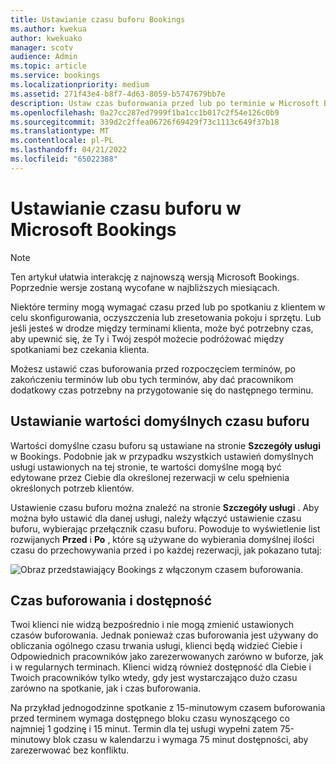 ```yaml
---
title: Ustawianie czasu buforu Bookings
ms.author: kwekua
author: kwekuako
manager: scotv
audience: Admin
ms.topic: article
ms.service: bookings
ms.localizationpriority: medium
ms.assetid: 271f43e4-b8f7-4d63-8059-b5747679bb7e
description: Ustaw czas buforowania przed lub po terminie w Microsoft Bookings, aby dać czas na czyszczenie lub resetowanie sprzętu.
ms.openlocfilehash: 0a27cc287ed7999f1ba1cc1b017c2f54e126c0b9
ms.sourcegitcommit: 339d2c2ffea06726f69429f73c1113c649f37b18
ms.translationtype: MT
ms.contentlocale: pl-PL
ms.lasthandoff: 04/21/2022
ms.locfileid: "65022388"
---
```

# <a name="set-buffer-time-in-microsoft-bookings"></a>Ustawianie czasu buforu w Microsoft Bookings

> [!NOTE]
> Ten artykuł ułatwia interakcję z najnowszą wersją Microsoft Bookings. Poprzednie wersje zostaną wycofane w najbliższych miesiącach.

Niektóre terminy mogą wymagać czasu przed lub po spotkaniu z klientem w celu skonfigurowania, oczyszczenia lub zresetowania pokoju i sprzętu. Lub jeśli jesteś w drodze między terminami klienta, może być potrzebny czas, aby upewnić się, że Ty i Twój zespół możecie podróżować między spotkaniami bez czekania klienta.

Możesz ustawić czas buforowania przed rozpoczęciem terminów, po zakończeniu terminów lub obu tych terminów, aby dać pracownikom dodatkowy czas potrzebny na przygotowanie się do następnego terminu.

## <a name="set-buffer-time-defaults"></a>Ustawianie wartości domyślnych czasu buforu

Wartości domyślne czasu buforu są ustawiane na stronie **Szczegóły usługi** w Bookings. Podobnie jak w przypadku wszystkich ustawień domyślnych usługi ustawionych na tej stronie, te wartości domyślne mogą być edytowane przez Ciebie dla określonej rezerwacji w celu spełnienia określonych potrzeb klientów.

Ustawienie czasu buforu można znaleźć na stronie **Szczegóły usługi** . Aby można było ustawić dla danej usługi, należy włączyć ustawienie czasu buforu, wybierając przełącznik czasu buforu. Powoduje to wyświetlenie list rozwijanych **Przed** i **Po** , które są używane do wybierania domyślnej ilości czasu do przechowywania przed i po każdej rezerwacji, jak pokazano tutaj:

   ![Obraz przedstawiający Bookings z włączonym czasem buforowania.](../media/bookings-buffertime.png)

<!--## Buffer time and appointment timing

To avoid confusion about when customers expect to meet with you, Bookings shows buffer time and actual appointment time (the time your customers expect to meet with you) on your calendar, and in email confirmations and reminders to relevant staff. For example, below is what you’d see in Bookings for an appointment with a customer that includes 15 minutes of pre-appointment buffer time.

Note that the event itself (on the left in the image below) shows lighter shading for the buffer time and darker shading for the actual customer appointment. The appointment call-out (which is opened when you select the event) specifically states that the appointment is from 9:00AM to 10:00AM with Katie Jordan and includes 15 minutes of buffer time before the appointment and 0 minutes after the appointment. Confirmations and reminders to staff similarly reference specific buffer and appointment time while the customer would only get confirmations and reminders that reference a 9:00AM to 10:00AM appointment time.

   ![Image of Bookings appointment call-out with buffer time showing.](../media/bookings-buffertime-callout.png)
-->

## <a name="buffer-time-and-availability"></a>Czas buforowania i dostępność

Twoi klienci nie widzą bezpośrednio i nie mogą zmienić ustawionych czasów buforowania. Jednak ponieważ czas buforowania jest używany do obliczania ogólnego czasu trwania usługi, klienci będą widzieć Ciebie i Odpowiednich pracowników jako zarezerwowanych zarówno w buforze, jak i w regularnych terminach. Klienci widzą również dostępność dla Ciebie i Twoich pracowników tylko wtedy, gdy jest wystarczająco dużo czasu zarówno na spotkanie, jak i czas buforowania.

Na przykład jednogodzinne spotkanie z 15-minutowym czasem buforowania przed terminem wymaga dostępnego bloku czasu wynoszącego co najmniej 1 godzinę i 15 minut. Termin dla tej usługi wypełni zatem 75-minutowy blok czasu w kalendarzu i wymaga 75 minut dostępności, aby zarezerwować bez konfliktu.

